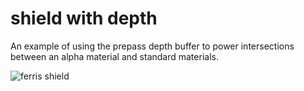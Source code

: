 # shield with depth

An example of using the prepass depth buffer to power intersections between an alpha material and standard materials.

![ferris shield](./shield-with-depth.png)